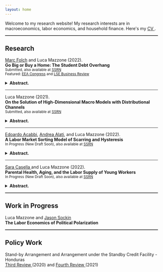 ```yaml
---
layout: home
---
```


Welcome to my research website! My research interests are in macroeconomics, labor economics, and household finance. Here's my <a href="{{ site.url }}/assets/New_CV.pdf"> CV </a>.

<hr style="height:2px;border:none;color:#333;background-color:#333;" />

## Research


<a href="https://sites.google.com/view/mfolch/home"> Marc Folch</a> and Luca Mazzone (2022).
<br> 
**Go Big or Buy a Home: The Student Debt Overhang** <a href="{{ site.url }}/docs/Student_Debt_Paper_site.pdf" class="{{ site.pdf_icon }}" title="{{ site.pdf_title }}" id="icon"></a><br> 
<sub> Submitted, also available at <a href="https://papers.ssrn.com/sol3/papers.cfm?abstract_id=3805220 "> SSRN</a> </sub> <br>
<sub> Featured: <a href="https://eeavirtual.org/node/1430">EEA Congress</a> and  <a href="https://blogs.lse.ac.uk/businessreview/2020/10/08/how-student-debt-influences-the-behaviour-of-graduates">LSE Business Review</a>
<details>
<summary><b> Abstract. </b></summary>
Exploiting supply-side variations in college grants, we document that student debt decreases post-bachelor school enrollment and earnings growth, but does not delay first-time home ownership. This is consistent with the implications of a life-cycle human capital model with student debt overhang. High debt balances distort career choices because returns to further education depend on current income. Student debt impacts home ownership in two ways. First, it deters it via the traditional wealth channel. Second, it might increase it if it induces giving up further education and early labor market entry. Finally, we show that the impact of student borrowing on graduates’ choices is due in part to the design of US student loans. 
</details>

<hr style="height:0.5px;border:none;color:#333;background-color:#333;" />
  
  
Luca Mazzone (2021).
<br> 
**On the Solution of High-Dimensional Macro Models with Distributional Channels** <a href="{{ site.url }}/docs/Macro_Models_with_Distributional_Channels_site.pdf" class="{{ site.pdf_icon }}" title="{{ site.pdf_title }}" id="icon"></a><br> 
<sub> Submitted, also available at <a href="https://papers.ssrn.com/sol3/papers.cfm?abstract_id=3313244"> SSRN</a> </sub> <br>
<details>
<summary><b> Abstract. </b></summary>
 I propose a global solution method for the computation of infinite-horizon, heterogeneous agent macroeconomic models with aggregate uncertainty. Details of the algorithm are illustrated by presenting its application to a an example model of firm dynamics. In the model, aggregate dynamics depends explicitly on firm entry and exit, and individual choices are often constrained by a form of market incompleteness. Existing computational strategies are either unfeasible or provide inaccurate solutions to this class of models. Moreover, global solutions are computationally expensive because the minimal representation of the aggregate state space - and thus the aggregate law of motion - faces the curse of dimensionality. The proposed strategy combines adaptive sparse grids with a cross-sectional density approximation, and introduces a framework for solving the more general class of dynamic models with firm or household heterogeneity accurately.
</details>
  
<hr style="height:0.5px;border:none;color:#333;background-color:#333;" />
  
  
<a href="https://eacabbi.github.io">  Edoardo Acabbi</a>, <a href="https://andrealati.github.io"> Andrea Alati</a>, and Luca Mazzone (2022).
<br> 
**A Labor Market Sorting Model of Scarring and Hysteresis** <a href="{{ site.url }}/docs/INPS_site.pdf" class="{{ site.pdf_icon }}" title="{{ site.pdf_title }}" id="icon"></a><br> 
<sub> In Progress (New Draft Soon), also available at <a href="https://papers.ssrn.com/sol3/papers.cfm?abstract_id=4068858"> SSRN</a> </sub> <br>
<details>
<summary><b> Abstract. </b></summary>
This paper contributes a new framework to account for the interactions between labor misallocation and its interactions with business cycle fluctuations.  We propose a tractable search equilibrium model of the labor market with aggregate risk, firm and worker heterogeneity, life-cycle dynamics and endogenous human capital accumulation. We show that sorting of workers to firms is a key factor in increasing the persistence of fluctuations, directly relating labor reallocation to economic hysteresis. We estimate the model on Italian administrative matched employer-employee data. Our estimates highlight the long term supply-side hysteresis effects of business cycles.
</details>  

<hr style="height:0.5px;border:none;color:#333;background-color:#333;" />
 
<a href="https://www.saracasella.com/">  Sara Casella </a> and Luca Mazzone (2022).
<br> 
**Parental Health, Aging, and the Labor Supply of Young Workers** <a href="{{ site.url }}/docs/Royal_Tenebaum_is_sick_site.pdf" class="{{ site.pdf_icon }}" title="{{ site.pdf_title }}" id="icon"></a><br> 
<sub> In Progress (New Draft Soon), also available at  <a href="https://papers.ssrn.com/sol3/papers.cfm?abstract_id=4274594">  SSRN </a> </sub> <br>
<details>
<summary><b> Abstract. </b></summary>
To what extent are young workers affected by health shocks that happen to their parents? This paper studies the short and long-term spillover effects of parents' adverse health events on their adult children. We use the unique structure of the Panel Survey on Income Dynamics (PSID) to build family networks and construct a measure of sudden health changes. Exploiting news on parents' health status, we provide evidence of the existence of family insurance in the form of time and monetary transfers, and of the importance of family ties in shaping labor market outcomes. Following the deterioration of parents' health, time spent helping them goes up, while income and hours worked by children significantly decline. 
</details>  

<hr style="height:2px;border:none;color:#333;background-color:#333;" />

 ## Work in Progress

Luca Mazzone and <a href="https://sites.google.com/view/jasonsockin/home"> Jason Sockin </a> 
<br>
**The Labor Economics of Political Polarization** 
<br>
  
<hr style="height:2px;border:none;color:#333;background-color:#333;" />
 
## Policy Work

Stand-by Arrangement and Arrangement under the Standby Credit Facility - Honduras
 <br> 
<a href="https://www.imf.org/-/media/Files/Publications/CR/2020/English/1HNDEA2020002.ashx">  Third Review </a> (2020) and <a href="https://www.imf.org/-/media/Files/Publications/CR/2021/English/1HNDEA2021002.ashx">  Fourth Review </a> (2021)

 
<br>

